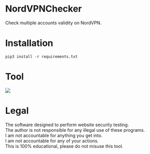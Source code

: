 # NordVPNChecker
 Check multiple accounts validity on NordVPN. 

# Installation
```
pip3 install -r requirements.txt
``` 

# Tool
![](https://i.ibb.co/m6YQrYn/example.png)

# Legal
 The software designed to perform website security testing.<br/>
 The author is not responsible for any illegal use of these programs.<br/>
 I am not accountable for anything you get into.<br/>
 I am not accountable for any of your actions.<br/>
 This is 100% educational, please do not misuse this tool.
